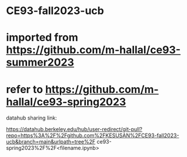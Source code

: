 # CE93-fall2023-ucb

# imported from https://github.com/m-hallal/ce93-summer2023
# refer to https://github.com/m-hallal/ce93-spring2023

datahub sharing link: <br>

https://datahub.berkeley.edu/hub/user-redirect/git-pull?repo=https%3A%2F%2Fgithub.com%2FKESUSAN%2FCE93-fall2023-ucb&branch=main&urlpath=tree%2F
ce93-spring2023%2F<Lab name>%2F<filename.ipynb>
